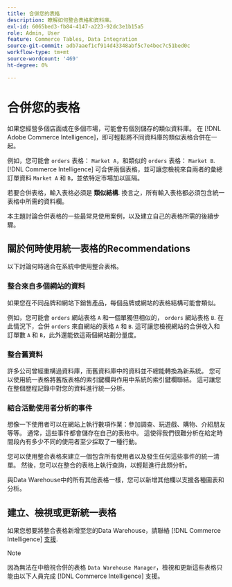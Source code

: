 ```yaml
---
title: 合併您的表格
description: 瞭解如何整合表格和資料庫。
exl-id: 6065bed3-fb84-4147-a223-92dc3e1b15a5
role: Admin, User
feature: Commerce Tables, Data Integration
source-git-commit: adb7aaef1cf914d43348abf5c7e4bec7c51bed0c
workflow-type: tm+mt
source-wordcount: '469'
ht-degree: 0%

---
```


# 合併您的表格

如果您經營多個店面或在多個市場，可能會有個別儲存的類似資料庫。 在 [!DNL Adobe Commerce Intelligence]，即可輕鬆將不同資料庫的類似表格合併在一起。

例如，您可能會 `orders` 表格： `Market A`，和類似的 `orders` 表格： `Market B`. [!DNL Commerce Intelligence] 可合併兩個表格，並可讓您檢視來自兩者的彙總訂單資料 `Market A` 和 `B`，並依特定市場加以區隔。

若要合併表格，輸入表格必須是 **類似結構**. 換言之，所有輸入表格都必須包含統一表格中所需的資料欄。

本主題討論合併表格的一些最常見使用案例，以及建立自己的表格所需的後續步驟。

## 關於何時使用統一表格的Recommendations

以下討論何時適合在系統中使用整合表格。

### 整合來自多個網站的資料

如果您在不同品牌和網站下銷售產品，每個品牌或網站的表格結構可能會類似。

例如，您可能會 `orders` 網站表格 `A` 和一個單獨但相似的， `orders` 網站表格 `B`. 在此情況下，合併 `orders` 來自網站的表格 `A` 和 `B`. 這可讓您檢視網站的合併收入和訂單數 `A` 和 `B`，此外還能依這兩個網站劃分量度。

### 整合舊資料

許多公司曾經重構過資料庫，而舊資料庫中的資料並不總能轉換為新系統。 您可以使用統一表格將舊版表格的索引鍵欄與作用中系統的索引鍵欄聯結。 這可讓您在整個歷程記錄中對您的資料進行統一分析。

### 結合活動使用者分析的事件

想像一下使用者可以在網站上執行數項作業：參加調查、玩遊戲、購物、介紹朋友等等。 通常，這些事件都會儲存在自己的表格中。 這使得我們很難分析在給定時間段內有多少不同的使用者至少採取了一種行動。

您可以使用整合表格來建立一個包含所有使用者以及發生任何這些事件的統一清單。 然後，您可以在整合的表格上執行查詢，以輕鬆進行此類分析。

與Data Warehouse中的所有其他表格一樣，您可以新增其他欄以支援各種圖表和分析。

## 建立、檢視或更新統一表格

如果您想要將整合表格新增至您的Data Warehouse，請聯絡 [!DNL Commerce Intelligence] [支援](../guide-overview.md#Submitting-a-Support-Ticket).

>[!NOTE]
>
>因為無法在中檢視合併的表格 `Data Warehouse Manager`，檢視和更新這些表格只能由以下人員完成 [!DNL Commerce Intelligence] 支援。
